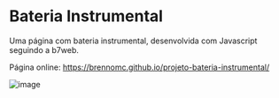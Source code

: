 # Bateria Instrumental
Uma página com bateria instrumental, desenvolvida com Javascript seguindo a b7web.

Página online: https://brennomc.github.io/projeto-bateria-instrumental/

![image](https://user-images.githubusercontent.com/28872534/126877831-ca6aeeab-5fc7-4161-a4ca-9969b8be5db2.png)

